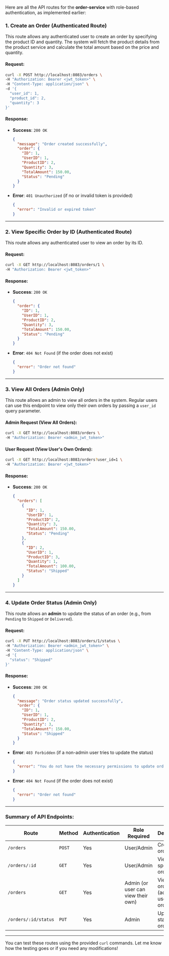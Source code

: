 Here are all the API routes for the **order-service** with role-based authentication, as implemented earlier:

### 1. **Create an Order** (Authenticated Route)

This route allows any authenticated user to create an order by specifying the product ID and quantity. The system will fetch the product details from the product service and calculate the total amount based on the price and quantity.

#### Request:
```bash
curl -X POST http://localhost:8083/orders \
-H "Authorization: Bearer <jwt_token>" \
-H "Content-Type: application/json" \
-d '{
  "user_id": 1,
  "product_id": 2,
  "quantity": 3
}'
```

#### Response:
- **Success**: `200 OK`
    ```json
    {
      "message": "Order created successfully",
      "order": {
        "ID": 1,
        "UserID": 1,
        "ProductID": 2,
        "Quantity": 3,
        "TotalAmount": 150.00,
        "Status": "Pending"
      }
    }
    ```

- **Error**: `401 Unauthorized` (if no or invalid token is provided)
    ```json
    {
      "error": "Invalid or expired token"
    }
    ```

---

### 2. **View Specific Order by ID** (Authenticated Route)

This route allows any authenticated user to view an order by its ID.

#### Request:
```bash
curl -X GET http://localhost:8083/orders/1 \
-H "Authorization: Bearer <jwt_token>"
```

#### Response:
- **Success**: `200 OK`
    ```json
    {
      "order": {
        "ID": 1,
        "UserID": 1,
        "ProductID": 2,
        "Quantity": 3,
        "TotalAmount": 150.00,
        "Status": "Pending"
      }
    }
    ```

- **Error**: `404 Not Found` (if the order does not exist)
    ```json
    {
      "error": "Order not found"
    }
    ```

---

### 3. **View All Orders** (Admin Only)

This route allows an admin to view all orders in the system. Regular users can use this endpoint to view only their own orders by passing a `user_id` query parameter.

#### Admin Request (View All Orders):
```bash
curl -X GET http://localhost:8083/orders \
-H "Authorization: Bearer <admin_jwt_token>"
```

#### User Request (View User's Own Orders):
```bash
curl -X GET http://localhost:8083/orders?user_id=1 \
-H "Authorization: Bearer <jwt_token>"
```

#### Response:
- **Success**: `200 OK`
    ```json
    {
      "orders": [
        {
          "ID": 1,
          "UserID": 1,
          "ProductID": 2,
          "Quantity": 3,
          "TotalAmount": 150.00,
          "Status": "Pending"
        },
        {
          "ID": 2,
          "UserID": 1,
          "ProductID": 3,
          "Quantity": 1,
          "TotalAmount": 100.00,
          "Status": "Shipped"
        }
      ]
    }
    ```

---

### 4. **Update Order Status** (Admin Only)

This route allows an **admin** to update the status of an order (e.g., from `Pending` to `Shipped` or `Delivered`).

#### Request:
```bash
curl -X PUT http://localhost:8083/orders/1/status \
-H "Authorization: Bearer <admin_jwt_token>" \
-H "Content-Type: application/json" \
-d '{
  "status": "Shipped"
}'
```

#### Response:
- **Success**: `200 OK`
    ```json
    {
      "message": "Order status updated successfully",
      "order": {
        "ID": 1,
        "UserID": 1,
        "ProductID": 2,
        "Quantity": 3,
        "TotalAmount": 150.00,
        "Status": "Shipped"
      }
    }
    ```

- **Error**: `403 Forbidden` (if a non-admin user tries to update the status)
    ```json
    {
      "error": "You do not have the necessary permissions to update order status"
    }
    ```

- **Error**: `404 Not Found` (if the order does not exist)
    ```json
    {
      "error": "Order not found"
    }
    ```

---

### Summary of API Endpoints:

| **Route**              | **Method** | **Authentication**  | **Role Required**   | **Description**                                               |
|------------------------|------------|---------------------|---------------------|---------------------------------------------------------------|
| `/orders`              | `POST`     | Yes                 | User/Admin          | Create an order                                                |
| `/orders/:id`          | `GET`      | Yes                 | User/Admin          | View a specific order by ID                                    |
| `/orders`              | `GET`      | Yes                 | Admin (or user can view their own) | View all orders (admin) or user's own orders                   |
| `/orders/:id/status`   | `PUT`      | Yes                 | Admin               | Update the status of an order                                  |

---

You can test these routes using the provided `curl` commands. Let me know how the testing goes or if you need any modifications!